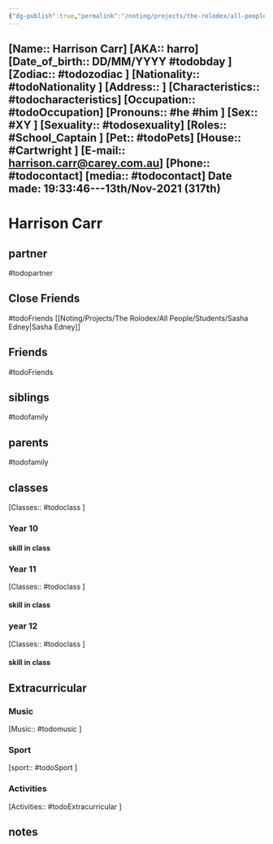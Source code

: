 ```yaml
---
{"dg-publish":true,"permalink":"/noting/projects/the-rolodex/all-people/students/harrison-carr/","dgHomeLink":true,"dgPassFrontmatter":false}
---
```


[Name:: Harrison Carr]
[AKA:: harro]
[Date_of_birth:: DD/MM/YYYY #todobday ]
[Zodiac:: #todozodiac ]
[Nationality:: #todoNationality ]
[Address:: ]
[Characteristics::  #todocharacteristics]
[Occupation:: #todoOccupation]
[Pronouns:: #he #him  ]
[Sex:: #XY ]
[Sexuality:: #todosexuality]
[Roles:: #School_Captain ]
[Pet:: #todoPets]
[House:: #Cartwright ]
[E-mail:: <harrison.carr@carey.com.au>]
[Phone:: #todocontact]
[media:: #todocontact]
Date made: 19:33:46---13th/Nov-2021 (317th) 
---
# Harrison Carr
## partner
#todopartner
## Close Friends
#todoFriends
[[Noting/Projects/The Rolodex/All People/Students/Sasha Edney|Sasha Edney]]
## Friends
#todoFriends
## siblings
#todofamily
## parents
#todofamily
## classes
[Classes:: #todoclass ]
### Year 10
#### skill in class
### Year 11
[Classes:: #todoclass ]
#### skill in class
### year 12
[Classes:: #todoclass ]
#### skill in class
## Extracurricular
### Music
[Music:: #todomusic ]
### Sport
[sport:: #todoSport ]
### Activities
[Activities:: #todoExtracurricular ]
## notes

